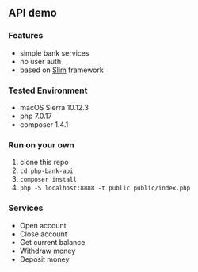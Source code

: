 ## API demo

### Features
- simple bank services
- no user auth
- based on [Slim](www.slimframework.com) framework

### Tested Environment
- macOS Sierra 10.12.3
- php 7.0.17
- composer 1.4.1

### Run on your own
1. clone this repo
2. `cd php-bank-api`
3. `composer install`
4. `php -S localhost:8888 -t public public/index.php`

### Services
- Open account
- Close account
- Get current balance
- Withdraw money
- Deposit money

